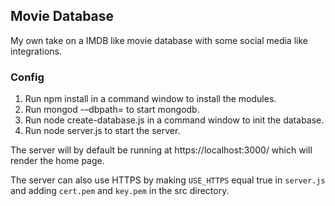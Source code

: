 ## Movie Database

My own take on a IMDB like movie database with some social media like integrations.

### Config

1.	Run npm install in a command window to install the modules.
2.	Run mongod -–dbpath=<databasepath> to start mongodb.
3.	Run node create-database.js in a command window to init the database.
4.	Run node server.js to start the server.

The server will by default be running at https://localhost:3000/ which will render the home page.

The server can also use HTTPS by making `USE_HTTPS` equal true in `server.js` and adding `cert.pem` and `key.pem` in the src directory.

